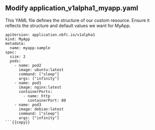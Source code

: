 ## Modify application_v1alpha1_myapp.yaml

This YAML file defines the structure of our custom resource. Ensure it reflects the structure and default values we want for MyApp.

```
apiVersion: application.nbfc.io/v1alpha1
kind: MyApp
metadata:
  name: myapp-sample
spec:
  size: 2
  pods:
    - name: pod2
      image: ubuntu:latest
      command: ["sleep"]
      args: ["infinity"]
    - name: pod1
      image: nginx:latest
      containerPorts:
        - name: http
          containerPort: 80
    - name: pod3
      image: debian:latest
      command: ["sleep"]
      args: ["infinity"]
```{{copy}}
